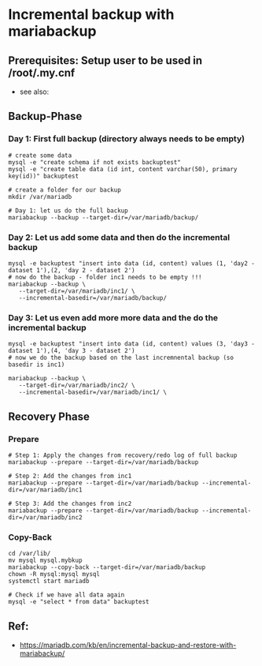# Incremental backup with mariabackup 

## Prerequisites: Setup user to be used in /root/.my.cnf 

  * see also: 

## Backup-Phase 

### Day 1: First full backup (directory always needs to be empty) 

```
# create some data 
mysql -e "create schema if not exists backuptest" 
mysql -e "create table data (id int, content varchar(50), primary key(id))" backuptest

# create a folder for our backup 
mkdir /var/mariadb 

# Day 1: let us do the full backup 
mariabackup --backup --target-dir=/var/mariadb/backup/ 

```

### Day 2: Let us add some data and then do the incremental backup 

```
mysql -e backuptest "insert into data (id, content) values (1, 'day2 - dataset 1'),(2, 'day 2 - dataset 2')
# now do the backup - folder inc1 needs to be empty !!! 
mariabackup --backup \
   --target-dir=/var/mariadb/inc1/ \
   --incremental-basedir=/var/mariadb/backup/ 

```

### Day 3: Let us even add more more data and the do the incremental backup 

```
mysql -e backuptest "insert into data (id, content) values (3, 'day3 - dataset 1'),(4, 'day 3 - dataset 2')
# now we do the backup based on the last incremnental backup (so basedir is inc1) 

mariabackup --backup \
   --target-dir=/var/mariadb/inc2/ \
   --incremental-basedir=/var/mariadb/inc1/ \
```

## Recovery Phase 

### Prepare 

```
# Step 1: Apply the changes from recovery/redo log of full backup 
mariabackup --prepare --target-dir=/var/mariadb/backup

# Step 2: Add the changes from inc1 
mariabackup --prepare --target-dir=/var/mariadb/backup --incremental-dir=/var/mariadb/inc1

# Step 3: Add the changes from inc2 
mariabackup --prepare --target-dir=/var/mariadb/backup --incremental-dir=/var/mariadb/inc2
```

### Copy-Back 

```
cd /var/lib/
mv mysql mysql.mybkup 
mariabackup --copy-back --target-dir=/var/mariadb/backup 
chown -R mysql:mysql mysql 
systemctl start mariadb 

# Check if we have all data again 
mysql -e "select * from data" backuptest 
```

## Ref:

  * https://mariadb.com/kb/en/incremental-backup-and-restore-with-mariabackup/
